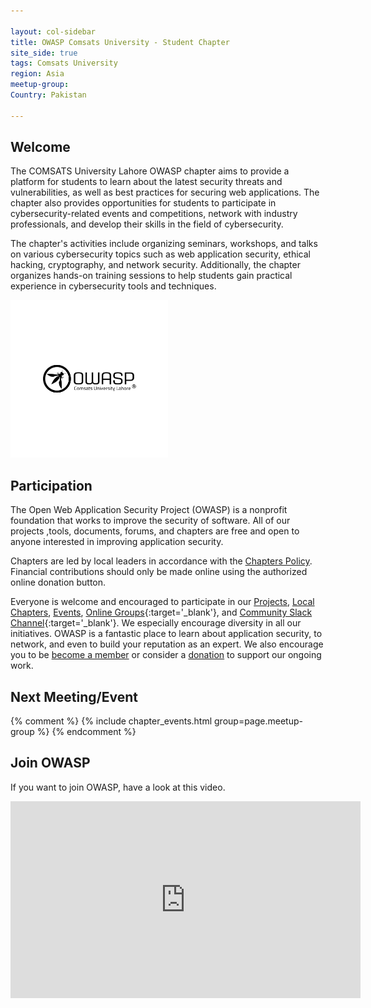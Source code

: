 ```yaml
---

layout: col-sidebar
title: OWASP Comsats University - Student Chapter
site_side: true
tags: Comsats University
region: Asia
meetup-group:
Country: Pakistan

---
```


## Welcome
The COMSATS University Lahore OWASP chapter aims to provide a platform for students to learn about the latest security threats and vulnerabilities, as well as best practices for securing web applications. The chapter also provides opportunities for students to participate in cybersecurity-related events and competitions, network with industry professionals, and develop their skills in the field of cybersecurity.

The chapter's activities include organizing seminars, workshops, and talks on various cybersecurity topics such as web application security, ethical hacking, cryptography, and network security. Additionally, the chapter organizes hands-on training sessions to help students gain practical experience in cybersecurity tools and techniques.

<img src="assets/images/owasp chapter.png" style="width: 50%; height: 50%;" alt="OWASP comsatsLogo" />

## Participation
The Open Web Application Security Project (OWASP) is a nonprofit foundation that works to improve the security of software. All of our projects ,tools, documents, forums, and chapters are free and open to anyone interested in improving application security. 

Chapters are led by local leaders in accordance with the [Chapters Policy](/www-policy/operational/chapters). Financial contributions should only be made online using the authorized online donation button. 

Everyone is welcome and encouraged to participate in our [Projects](/projects/), [Local Chapters](/chapters/), [Events](/events/), [Online Groups](https://groups.google.com/a/owasp.com/){:target='_blank'}, and [Community Slack Channel](https://owasp.slack.com/){:target='_blank'}. We especially encourage diversity in all our initiatives. OWASP is a fantastic place to learn about application security, to network, and even to build your reputation as an expert. We also encourage you to be [become a member](/membership/) or consider a [donation](/donate/) to support our ongoing work.


Next Meeting/Event <!-- You should keep this section as it will populate your meetup events -->
---------------------
{% comment %}
{% include chapter_events.html group=page.meetup-group %}
{% endcomment %}
## Join OWASP 
If you want to join OWASP, have a look at this video.

<iframe width="560" height="315" src="https://www.youtube.com/embed/T2tlcZsYtko" frameborder="0" allow="accelerometer; autoplay; clipboard-write; encrypted-media; gyroscope; picture-in-picture" allowfullscreen></iframe>

